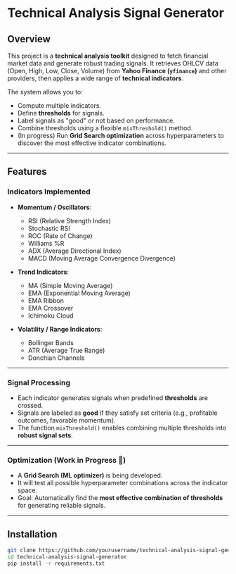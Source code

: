 # Technical Analysis Signal Generator  

## Overview  
This project is a **technical analysis toolkit** designed to fetch financial market data and generate robust trading signals. It retrieves OHLCV data (Open, High, Low, Close, Volume) from **Yahoo Finance (`yfinance`)** and other providers, then applies a wide range of **technical indicators**.  

The system allows you to:  
- Compute multiple indicators.  
- Define **thresholds** for signals.  
- Label signals as "good" or not based on performance.  
- Combine thresholds using a flexible `mixThreshold()` method.  
- (In progress) Run **Grid Search optimization** across hyperparameters to discover the most effective indicator combinations.  

---

## Features  

### Indicators Implemented  
- **Momentum / Oscillators**:  
  - RSI (Relative Strength Index)  
  - Stochastic RSI  
  - ROC (Rate of Change)  
  - Williams %R  
  - ADX (Average Directional Index)  
  - MACD (Moving Average Convergence Divergence)  

- **Trend Indicators**:  
  - MA (Simple Moving Average)  
  - EMA (Exponential Moving Average)  
  - EMA Ribbon  
  - EMA Crossover  
  - Ichimoku Cloud  

- **Volatility / Range Indicators**:  
  - Bollinger Bands  
  - ATR (Average True Range)  
  - Donchian Channels  

---

### Signal Processing  
- Each indicator generates signals when predefined **thresholds** are crossed.  
- Signals are labeled as **good** if they satisfy set criteria (e.g., profitable outcomes, favorable momentum).  
- The function `mixThreshold()` enables combining multiple thresholds into **robust signal sets**.  

---

### Optimization (Work in Progress 🚧)  
- A **Grid Search (ML optimizer)** is being developed.  
- It will test all possible hyperparameter combinations across the indicator space.  
- Goal: Automatically find the **most effective combination of thresholds** for generating reliable signals.  

---

## Installation  

```bash
git clone https://github.com/yourusername/technical-analysis-signal-generator.git
cd technical-analysis-signal-generator
pip install -r requirements.txt
